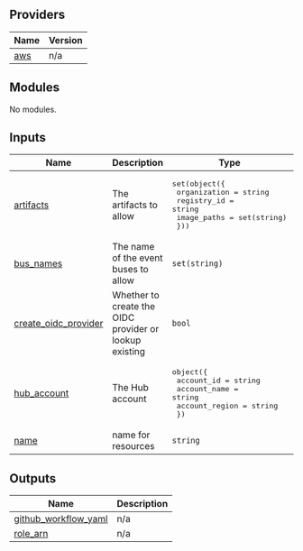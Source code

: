 

## Providers

| Name | Version |
|------|---------|
| <a name="provider_aws"></a> [aws](#provider\_aws) | n/a |

## Modules

No modules.

## Inputs

| Name | Description | Type | Default | Required |
|------|-------------|------|---------|:--------:|
| <a name="input_artifacts"></a> [artifacts](#input\_artifacts) | The artifacts to allow | <pre>set(object({<br/>    organization = string<br/>    registry_id = string<br/>    image_paths = set(string)<br/>  }))</pre> | n/a | yes |
| <a name="input_bus_names"></a> [bus\_names](#input\_bus\_names) | The name of the event buses to allow | `set(string)` | n/a | yes |
| <a name="input_create_oidc_provider"></a> [create\_oidc\_provider](#input\_create\_oidc\_provider) | Whether to create the OIDC provider or lookup existing | `bool` | `false` | no |
| <a name="input_hub_account"></a> [hub\_account](#input\_hub\_account) | The Hub account | <pre>object({<br/>    account_id = string<br/>    account_name = string<br/>    account_region = string<br/>  })</pre> | n/a | yes |
| <a name="input_name"></a> [name](#input\_name) | name for resources | `string` | `"agar"` | no |

## Outputs

| Name | Description |
|------|-------------|
| <a name="output_github_workflow_yaml"></a> [github\_workflow\_yaml](#output\_github\_workflow\_yaml) | n/a |
| <a name="output_role_arn"></a> [role\_arn](#output\_role\_arn) | n/a |
